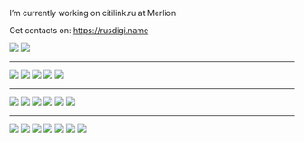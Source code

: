 I’m currently working on citilink.ru at Merlion

Get contacts on: https://rusdigi.name

<a target="_blank" href="https://t.me/Ma3oBblu"><img src="https://img.shields.io/badge/Telegram-Ma3oBblu-green?style=flat-square&logo=Telegram"/></a>
<a target="_blank" href="mailto:Ma3oBblu@gmail.com"><img src="https://img.shields.io/badge/Gmail-Ma3oBblu@gmail.com-green?style=flat-square&logo=Gmail"/></a>

<hr/>
<span><img src="https://img.shields.io/badge/Golang-white?style=flat-square&logo=go"/></span>
<span><img src="https://img.shields.io/badge/PHP-white?style=flat-square&logo=php"/></span>
<span><img src="https://img.shields.io/badge/NodeJS-white?style=flat-square&logo=node.js"/></span>
<span><img src="https://img.shields.io/badge/Python-white?style=flat-square&logo=python"/></span>
<span><img src="https://img.shields.io/badge/MySQL-white?style=flat-square&logo=mysql"/></span>

<hr/>
<span><img src="https://img.shields.io/badge/redis-lightgray?style=flat-square&logo=redis"/></span>
<span><img src="https://img.shields.io/badge/rabbitmq-lightgray?style=flat-square&logo=rabbitmq"/></span>
<span><img src="https://img.shields.io/badge/tarantool-lightgray?style=flat-square&logo=tarantool"/></span>
<span><img src="https://img.shields.io/badge/grafana-lightgray?style=flat-square&logo=grafana"/></span>
<span><img src="https://img.shields.io/badge/prometheus-lightgray?style=flat-square&logo=prometheus"/></span>
<span><img src="https://img.shields.io/badge/kibana-lightgray?style=flat-square&logo=kibana"/></span>

<hr/>
<span><img src="https://img.shields.io/badge/confluence-lightgray?style=flat-square&logo=confluence"/></span>
<span><img src="https://img.shields.io/badge/jira-lightgray?style=flat-square&logo=jira"/></span>
<span><img src="https://img.shields.io/badge/bitbucket-lightgray?style=flat-square&logo=bitbucket"/></span>
<span><img src="https://img.shields.io/badge/gitlab-lightgray?style=flat-square&logo=gitlab"/></span>
<span><img src="https://img.shields.io/badge/github-lightgray?style=flat-square&logo=github"/></span>
<span><img src="https://img.shields.io/badge/docker-lightgray?style=flat-square&logo=docker"/></span>
<span><img src="https://img.shields.io/badge/kubernetes-lightgray?style=flat-square&logo=kubernetes"/></span>
